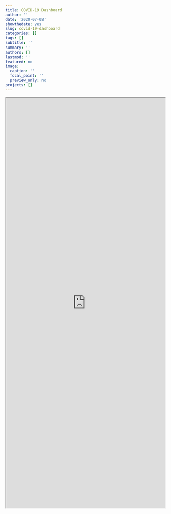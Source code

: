 ```yaml
---
title: COVID-19 Dashboard
author: ''
date: '2020-07-08'
showthedate: yes
slug: covid-19-dashboard
categories: []
tags: []
subtitle: ''
summary: ''
authors: []
lastmod: ''
featured: no
image:
  caption: ''
  focal_point: ''
  preview_only: no
projects: []
---
```




<iframe width='100%' height='1300px' src='https://dsbkennedy.github.io/cxb_covid19' >
</iframe>
